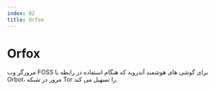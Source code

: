```yaml
---
index: 82
title: Orfox
---
```

# Orfox

مرورگر وب FOSS برای گوشی های هوشمند آندروید که هنگام استفاده در رابطه با Orbot، مرور در شبکه Tor را تسهیل می کند.